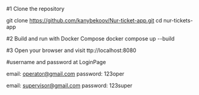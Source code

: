 #1 Clone the repository

git clone https://github.com/kanybekoov/Nur-ticket-app.git
cd nur-tickets-app

#2 Build and run with Docker Compose
docker compose up --build

#3 Open your browser and visit
ttp://localhost:8080

#username and password at LoginPage

email: operator@gmail.com
password: 123oper

email: supervisor@gmail.com
password: 123super
